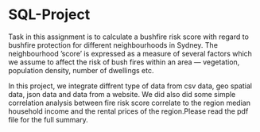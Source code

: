 # SQL-Project

Task in this assignment is to calculate a bushfire risk score with regard to bushfire protection
for different neighbourhoods in Sydney. The neighbourhood ’score’ is expressed as a measure
of several factors which we assume to affect the risk of bush fires within an area — vegetation,
population density, number of dwellings etc.

In this project, we integrate diffrent type of data from csv data, geo spatial data, json data and data from a website. We did also did some simple correlation analysis between fire risk score correlate to the region median household income and the rental prices of the region.Please read the pdf file for the full summary.
